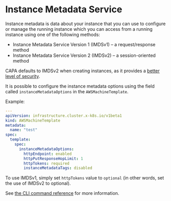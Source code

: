 # Instance Metadata Service

Instance metadata is data about your instance that you can use to configure or manage the running instance which you can access from a running instance using one of the following methods:

* Instance Metadata Service Version 1 (IMDSv1) – a request/response method
* Instance Metadata Service Version 2 (IMDSv2) – a session-oriented method

CAPA defaults to IMDSv2 when creating instances, as it provides a [better level of security](https://aws.amazon.com/blogs/security/defense-in-depth-open-firewalls-reverse-proxies-ssrf-vulnerabilities-ec2-instance-metadata-service/).

It is possible to configure the instance metadata options using the field called `instanceMetadataOptions` in the `AWSMachineTemplate`.

Example:
```yaml
---
apiVersion: infrastructure.cluster.x-k8s.io/v1beta1
kind: AWSMachineTemplate
metadata:
  name: "test"
spec:
  template:
    spec:
      instanceMetadataOptions:
        httpEndpoint: enabled
        httpPutResponseHopLimit: 1
        httpTokens: required
        instanceMetadataTags: disabled
```

To use IMDSv1, simply set `httpTokens` value to `optional` (in other words, set the use of IMDSv2 to optional).

See [the CLI command reference](https://awscli.amazonaws.com/v2/documentation/api/latest/reference/ec2/modify-instance-metadata-options.html) for more information.
